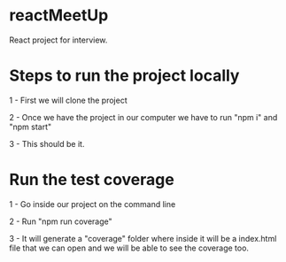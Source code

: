 # reactMeetUp
React project for interview.

# Steps to run the project locally 

1 - First we will clone the project

2 - Once we have the project in our computer we have to run "npm i" and "npm start"

3 - This should be it.

# Run the test coverage

1 - Go inside our project on the command line

2 - Run "npm run coverage"

3 - It will generate a "coverage" folder where inside it will be a index.html file that we can open and we will be able to see the coverage too.
